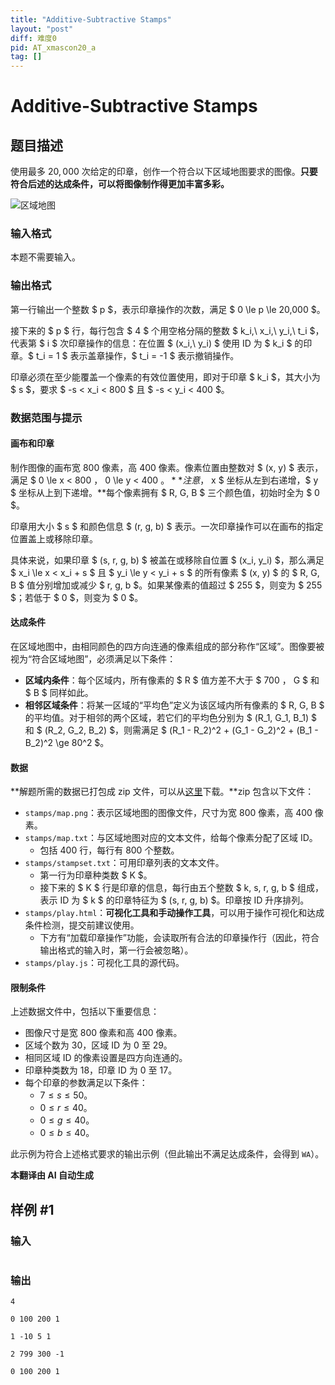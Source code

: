 ```yaml
---
title: "Additive-Subtractive Stamps"
layout: "post"
diff: 难度0
pid: AT_xmascon20_a
tag: []
---
```


# Additive-Subtractive Stamps

## 题目描述

使用最多 $20,000$ 次给定的印章，创作一个符合以下区域地图要求的图像。**只要符合后述的达成条件，可以将图像制作得更加丰富多彩。**

![区域地图](https://cdn.luogu.com.cn/upload/vjudge_pic/AT_xmascon20_a/f813e1fdb363a3d00ea08b96c60b6b1c30ea4c95.png)

### 输入格式

本题不需要输入。

### 输出格式

第一行输出一个整数 $ p $，表示印章操作的次数，满足 $ 0 \le p \le 20,000 $。

接下来的 $ p $ 行，每行包含 $ 4 $ 个用空格分隔的整数 $ k_i,\ x_i,\ y_i,\ t_i $，代表第 $ i $ 次印章操作的信息：在位置 $ (x_i,\ y_i) $ 使用 ID 为 $ k_i $ 的印章。$ t_i = 1 $ 表示盖章操作，$ t_i = -1 $ 表示撤销操作。

印章必须在至少能覆盖一个像素的有效位置使用，即对于印章 $ k_i $，其大小为 $ s $，要求 $ -s < x_i < 800 $ 且 $ -s < y_i < 400 $。

### 数据范围与提示

#### 画布和印章

制作图像的画布宽 $800$ 像素，高 $400$ 像素。像素位置由整数对 $ (x, y) $ 表示，满足 $ 0 \le x < 800 $，$ 0 \le y < 400 $。**注意，$ x $ 坐标从左到右递增，$ y $ 坐标从上到下递增。**每个像素拥有 $ R, G, B $ 三个颜色值，初始时全为 $ 0 $。

印章用大小 $ s $ 和颜色信息 $ (r, g, b) $ 表示。一次印章操作可以在画布的指定位置盖上或移除印章。

具体来说，如果印章 $ (s, r, g, b) $ 被盖在或移除自位置 $ (x_i, y_i) $，那么满足 $ x_i \le x < x_i + s $ 且 $ y_i \le y < y_i + s $ 的所有像素 $ (x, y) $ 的 $ R, G, B $ 值分别增加或减少 $ r, g, b $。如果某像素的值超过 $ 255 $，则变为 $ 255 $；若低于 $ 0 $，则变为 $ 0 $。

#### 达成条件

在区域地图中，由相同颜色的四方向连通的像素组成的部分称作“区域”。图像要被视为“符合区域地图”，必须满足以下条件：

- **区域内条件**：每个区域内，所有像素的 $ R $ 值方差不大于 $ 700 $，$ G $ 和 $ B $ 同样如此。
- **相邻区域条件**：将某一区域的“平均色”定义为该区域内所有像素的 $ R, G, B $ 的平均值。对于相邻的两个区域，若它们的平均色分别为 $ (R_1, G_1, B_1) $ 和 $ (R_2, G_2, B_2) $，则需满足 $ (R_1 - R_2)^2 + (G_1 - G_2)^2 + (B_1 - B_2)^2 \ge 80^2 $。

#### 数据

**解题所需的数据已打包成 zip 文件，可以从[这里](https://img.atcoder.jp/xmascon20/04fbe0718c44e1333ca058e2a8309f0f.zip)下载。**zip 包含以下文件：

- `stamps/map.png`：表示区域地图的图像文件，尺寸为宽 $800$ 像素，高 $400$ 像素。
- `stamps/map.txt`：与区域地图对应的文本文件，给每个像素分配了区域 ID。
  - 包括 $400$ 行，每行有 $800$ 个整数。
- `stamps/stampset.txt`：可用印章列表的文本文件。
  - 第一行为印章种类数 $ K $。
  - 接下来的 $ K $ 行是印章的信息，每行由五个整数 $ k, s, r, g, b $ 组成，表示 ID 为 $ k $ 的印章特征为 $ (s, r, g, b) $。印章按 ID 升序排列。
- `stamps/play.html`：**可视化工具和手动操作工具**，可以用于操作可视化和达成条件检测，提交前建议使用。
  - 下方有“加载印章操作”功能，会读取所有合法的印章操作行（因此，符合输出格式的输入时，第一行会被忽略）。
- `stamps/play.js`：可视化工具的源代码。

#### 限制条件

上述数据文件中，包括以下重要信息：

- 图像尺寸是宽 $800$ 像素和高 $400$ 像素。
- 区域个数为 $30$，区域 ID 为 $0$ 至 $29$。
- 相同区域 ID 的像素设置是四方向连通的。
- 印章种类数为 $18$，印章 ID 为 $0$ 至 $17$。
- 每个印章的参数满足以下条件：
  - $7 \le s \le 50$。
  - $0 \le r \le 40$。
  - $0 \le g \le 40$。
  - $0 \le b \le 40$。

此示例为符合上述格式要求的输出示例（但此输出不满足达成条件，会得到 `WA`）。

 **本翻译由 AI 自动生成**

## 样例 #1

### 输入

```

```

### 输出

```
4
0 100 200 1
1 -10 5 1
2 799 300 -1
0 100 200 1
```

